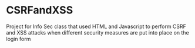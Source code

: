 # CSRFandXSS
Project for Info Sec class that used HTML and Javascript to perform CSRF and XSS attacks when different security measures are put into place on the login form
